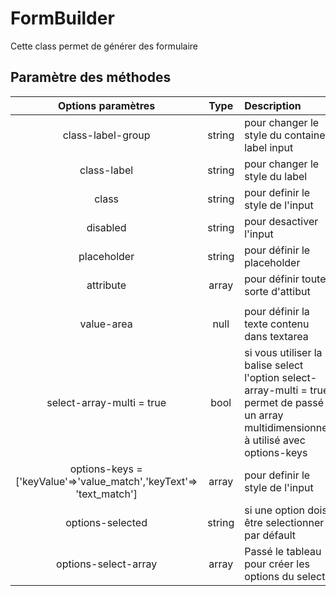 # FormBuilder

Cette class permet de générer des formulaire 

## Paramètre des méthodes


| Options paramètres | Type | Description |
| :---: | :---: | :--- |
| class-label-group | string | pour changer le style du container label input |
| class-label | string | pour changer le style du label |
| class | string | pour definir le style de l'input |
| disabled | string | pour desactiver l'input |
| placeholder | string | pour définir le placeholder |
| attribute | array | pour définir toute sorte d'attibut |
|  |  |  |
| value-area | null | pour définir la texte contenu dans textarea |
| select-array-multi = true | bool |  si vous utiliser la balise select l'option select-array-multi = true permet de passé un array multidimensionnel à utilisé avec options-keys |
| options-keys = ['keyValue'=>'value_match','keyText'=> 'text_match'] | array | pour definir le style de l'input |
| options-selected | string | si une option dois être selectionner par défault |
| options-select-array | array | Passé le tableau pour créer les options du select |

